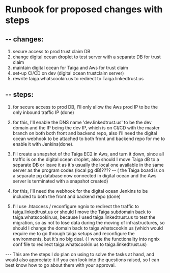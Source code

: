# Runbook for proposed changes with steps

## -- changes:
 1. secure access to prod trust claim DB
 2. change digital ocean droplet to test server with a separate DB for trust claim
 3. maintain digital ocean for Taiga and Aws for trust claim
 4. set-up CI/CD on dev (digital ocean trustclaim server)
 5. rewrite taiga.whatscookin.us to redirect to Taiga.linkedtrust.us
    
## -- steps:
 1. for secure access to prod DB, I'll only allow the Aws prod IP to be the only inbound traffic IP (done)
2. for this, I'll enable the DNS name 'dev.linkedtrust.us' to be the dev domain and the IP being the dev IP, which is on CI/CD with the master branch on both both front and backend repo, also I'll need the digital ocean webhook to be attached to both front and backend repo for me to enable it with Jenkins(done).
3. I'll create a snapshot of the Taiga EC2 in Aws, and turn it down, since all traffic is on the digital ocean droplet, also should I move Taiga dB to a separate DB or leave it as it's usually the local one available in the same server as the program codes (local pg dB)???? -- ( the Taiga board is on a separate pg database now connected in digital ocean and the Aws server is terminated with a snapshot created) 

4. for this, I'll need the webhook for the digital ocean Jenkins to be included to both the front and backend repo (done)
5. I'll use .htaccess / reconfigure ngnix to redirect the traffic to taiga.linkedtrust.us or should I move the Taiga subdomain back to taiga.whatscookin.us, because I used taiga.linkedtrust.us to test the migration, so as not to lose data during the moving of infrastructures, so should I change the domain back to taiga.whatscookin.us (which would require me to go through taiga setups and reconfigure the environments, but it's no big deal. ( I wrote the functionality into ngnix conf file to redirect taiga.whatscookin.us to taiga.linkedtrust.us)

--- This are the steps I do plan on using to solve the tasks at hand, and would also appreciate it if you can look into the questions raised, so I can best know how to go about them with your approval.
